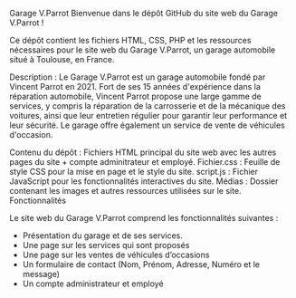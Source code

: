 Garage V.Parrot
Bienvenue dans le dépôt GitHub du site web du Garage V.Parrot !

Ce dépôt contient les fichiers HTML, CSS, PHP et les ressources nécessaires pour le site web du Garage V.Parrot, un garage automobile situé à Toulouse, en France.

Description : 
Le Garage V.Parrot est un garage automobile fondé par Vincent Parrot en 2021. Fort de ses 15 années d'expérience dans la réparation automobile, Vincent Parrot propose une large gamme de services, y compris la réparation de la carrosserie et de la mécanique des voitures, ainsi que leur entretien régulier pour garantir leur performance et leur sécurité. Le garage offre également un service de vente de véhicules d'occasion.

Contenu du dépôt : 
Fichiers HTML principal du site web avec les autres pages du site + compte adminitrateur et employé.
Fichier.css : Feuille de style CSS pour la mise en page et le style du site.
script.js : Fichier JavaScript pour les fonctionnalités interactives du site.
Médias : Dossier contenant les images et autres ressources utilisées sur le site.
Fonctionnalités

Le site web du Garage V.Parrot comprend les fonctionnalités suivantes :
- Présentation du garage et de ses services.
- Une page sur les services qui sont proposés
- Une page sur les ventes de véhicules d’occasions
- Un formulaire de contact (Nom, Prénom, Adresse, Numéro et le message)
- Un compte administrateur et employé
